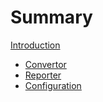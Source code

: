 # Summary

[Introduction](index.md)

- [Convertor](convertor.md)
- [Reporter](reporter.md)
- [Configuration](config.md)
